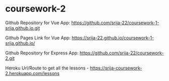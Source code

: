 # coursework-2
 
Github Repository for Vue App:  https://github.com/srija-22/coursework-1-srija.github.io.git

Github Pages Link for Vue App:   https://srija-22.github.io/coursework-1-srija.github.io/

Github Repository for Express App: https://github.com/srija-22/coursework-2.git


Heroku Url/Route to get all the lessons - https://srija-coursework-2.herokuapp.com/lessons
